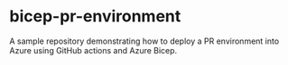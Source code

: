 # bicep-pr-environment
A sample repository demonstrating how to deploy a PR environment into Azure using GitHub actions and Azure Bicep.
